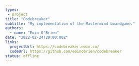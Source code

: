 ```yaml
---
types:
 - project
title: "Codebreaker"
subtitle: "My implementation of the Mastermind boardgame."
authors:
  - name: "Eoin O'Brien"
date: "2022-02-24T20:00:00Z"
links:
  projectUrl: https://codebreaker.eoin.co/
  codeUrl: https://github.com/eoinobrien/codebreaker
status: offline
---
```

